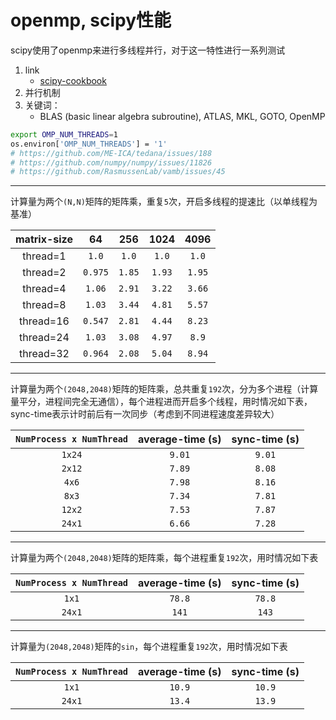 # openmp, scipy性能

scipy使用了openmp来进行多线程并行，对于这一特性进行一系列测试

1. link
   * [scipy-cookbook](https://scipy-cookbook.readthedocs.io/items/ParallelProgramming.html)
2. 并行机制
3. 关键词：
   * BLAS (basic linear algebra subroutine), ATLAS, MKL, GOTO, OpenMP

```bash
export OMP_NUM_THREADS=1
os.environ['OMP_NUM_THREADS'] = '1'
# https://github.com/ME-ICA/tedana/issues/188
# https://github.com/numpy/numpy/issues/11826
# https://github.com/RasmussenLab/vamb/issues/45
```

---

计算量为两个`(N,N)`矩阵的矩阵乘，重复`5`次，开启多线程的提速比（以单线程为基准）

| matrix-size | 64 | 256 | 1024 | 4096 |
| :-: | :-: | :-: | :-: | :-: |
| thread=1 | `1.0` | `1.0` | `1.0` | `1.0` |
| thread=2 | `0.975` | `1.85` | `1.93` | `1.95` |
| thread=4 | `1.06` | `2.91` | `3.22` | `3.66` |
| thread=8 | `1.03` | `3.44` | `4.81` | `5.57` |
| thread=16 | `0.547` | `2.81` | `4.44` | `8.23` |
| thread=24 | `1.03` | `3.08` | `4.97` | `8.9` |
| thread=32 | `0.964` | `2.08` | `5.04` | `8.94` |

---

计算量为两个`(2048,2048)`矩阵的矩阵乘，总共重复`192`次，分为多个进程（计算量平分，进程间完全无通信），每个进程进而开启多个线程，用时情况如下表，sync-time表示计时前后有一次同步（考虑到不同进程速度差异较大）

| `NumProcess x NumThread` | average-time (s) | sync-time (s) |
| :-: | :-: | :-: |
| `1x24` | `9.01` | `9.01` |
| `2x12` | `7.89` | `8.08` |
| `4x6` | `7.98` | `8.16` |
| `8x3` | `7.34` | `7.81` |
| `12x2` | `7.53` | `7.87` |
| `24x1` | `6.66` | `7.28` |

---

计算量为两个`(2048,2048)`矩阵的矩阵乘，每个进程重复`192`次，用时情况如下表

| `NumProcess x NumThread` | average-time (s) | sync-time (s) |
| :-: | :-: | :-: |
| `1x1` | `78.8` | `78.8` |
| `24x1` | `141` | `143` |

---

计算量为`(2048,2048)`矩阵的`sin`，每个进程重复`192`次，用时情况如下表

| `NumProcess x NumThread` | average-time (s) | sync-time (s) |
| :-: | :-: | :-: |
| `1x1` | `10.9` | `10.9` |
| `24x1` | `13.4` | `13.9` |
